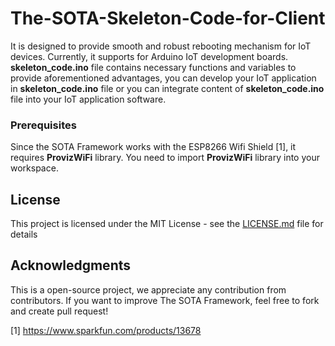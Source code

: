 # The-SOTA-Skeleton-Code-for-Client

It is designed to provide smooth and robust rebooting mechanism for IoT devices. Currently, it supports for Arduino IoT development boards. **skeleton_code.ino** file contains necessary functions and variables to provide aforementioned advantages, you can develop your IoT application in **skeleton_code.ino** file or you can integrate content of **skeleton_code.ino** file into your IoT application software.

### Prerequisites
Since the SOTA Framework works with the ESP8266 Wifi Shield [1], it requires **ProvizWiFi** library. You need to import **ProvizWiFi** library into your workspace.

## License

This project is licensed under the MIT License - see the [LICENSE.md](LICENSE.md) file for details

## Acknowledgments
This is a open-source project, we appreciate any contribution from contributors. If you want to improve The SOTA Framework, feel free to fork and create pull request!

[1] https://www.sparkfun.com/products/13678
